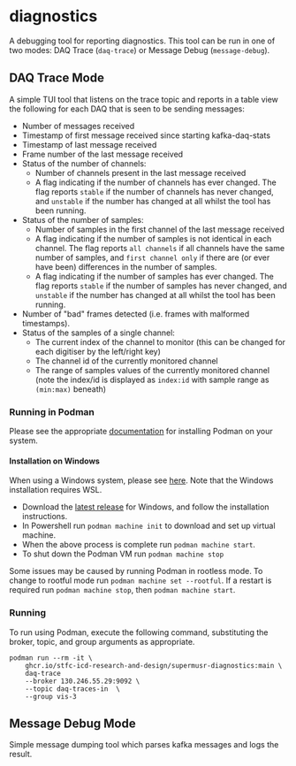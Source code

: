 # diagnostics

A debugging tool for reporting diagnostics. This tool can be run in one of two modes: DAQ Trace (`daq-trace`) or Message Debug (`message-debug`).

## DAQ Trace Mode

A simple TUI tool that listens on the trace topic and reports in a table view the following for each DAQ that is seen to be sending messages:

- Number of messages received
- Timestamp of first message received since starting kafka-daq-stats
- Timestamp of last message received
- Frame number of the last message received
- Status of the number of channels:
   - Number of channels present in the last message received
   - A flag indicating if the number of channels has ever changed. The flag reports `stable` if the number of channels has never changed, and `unstable` if the number has changed at all whilst the tool has been running.
- Status of the number of samples:
   - Number of samples in the first channel of the last message received
   - A flag indicating if the number of samples is not identical in each channel. The flag reports `all channels` if all channels have the same number of samples, and `first channel only` if there are (or ever have been) differences in the number of samples.
   - A flag indicating if the number of samples has ever changed. The flag reports `stable` if the number of samples has never changed, and `unstable` if the number has changed at all whilst the tool has been running.
- Number of "bad" frames detected (i.e. frames with malformed timestamps).
- Status of the samples of a single channel:
   - The current index of the channel to monitor (this can be changed for each digitiser by the left/right key)
   - The channel id of the currently monitored channel
   - The range of samples values of the currently monitored channel (note the index/id is displayed as `index:id` with sample range as `(min:max)` beneath)

### Running in Podman

Please see the appropriate [documentation](https://podman.io/docs/installation) for installing Podman on your system.

#### Installation on Windows

When using a Windows system, please see [here](https://github.com/containers/podman/blob/main/docs/tutorials/podman-for-windows.md). Note that the Windows installation requires WSL.

- Download the [latest release](https://github.com/containers/podman/releases/latest) for Windows, and follow the installation instructions.
- In Powershell run `podman machine init` to download and set up virtual machine.
- When the above process is complete run `podman machine start`.
- To shut down the Podman VM run `podman machine stop`

Some issues may be caused by running Podman in rootless mode. To change to rootful mode run `podman machine set --rootful`. If a restart is required run `podman machine stop`, then `podman machine start`.

### Running

To run using Podman, execute the following command, substituting the broker, topic, and group arguments as appropriate.

```shell
podman run --rm -it \
    ghcr.io/stfc-icd-research-and-design/supermusr-diagnostics:main \
    daq-trace
    --broker 130.246.55.29:9092 \
    --topic daq-traces-in  \
    --group vis-3
```

## Message Debug Mode

Simple message dumping tool which parses kafka messages and logs the result.
